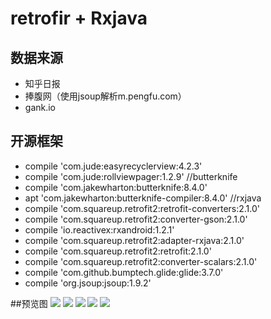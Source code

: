# retrofir + Rxjava 
## 数据来源
- 知乎日报
- 捧腹网（使用jsoup解析m.pengfu.com）
- gank.io
## 开源框架

- compile 'com.jude:easyrecyclerview:4.2.3'
- compile 'com.jude:rollviewpager:1.2.9'
    //butterknife
- compile 'com.jakewharton:butterknife:8.4.0'
- apt 'com.jakewharton:butterknife-compiler:8.4.0'
    //rxjava
- compile 'com.squareup.retrofit2:retrofit-converters:2.1.0'
- compile 'com.squareup.retrofit2:converter-gson:2.1.0'
- compile 'io.reactivex:rxandroid:1.2.1'
- compile 'com.squareup.retrofit2:adapter-rxjava:2.1.0'
- compile 'com.squareup.retrofit2:retrofit:2.1.0'
- compile 'com.squareup.retrofit2:converter-scalars:2.1.0'
- compile 'com.github.bumptech.glide:glide:3.7.0'
- compile 'org.jsoup:jsoup:1.9.2'

##预览图
![](https://raw.githubusercontent.com/cp12580/looklook/master/screenshot/1.PNG)
![](https://raw.githubusercontent.com/cp12580/looklook/master/screenshot/2.PNG)
![](https://raw.githubusercontent.com/cp12580/looklook/master/screenshot/3.PNG)
![](https://raw.githubusercontent.com/cp12580/looklook/master/screenshot/4.PNG)
![](https://raw.githubusercontent.com/cp12580/looklook/master/screenshot/5.PNG)
